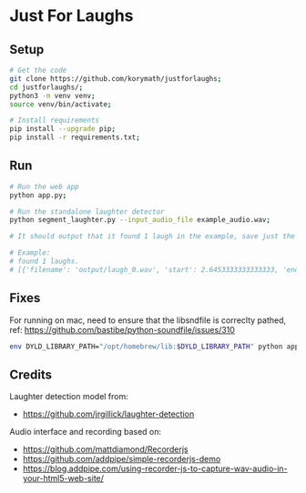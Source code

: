 # Just For Laughs

## Setup

```sh
# Get the code
git clone https://github.com/korymath/justforlaughs;
cd justforlaughs/;
python3 -m venv venv;
source venv/bin/activate;

# Install requirements
pip install --upgrade pip;
pip install -r requirements.txt;
```

## Run

```sh
# Run the web app
python app.py;

# Run the standalone laughter detector
python segment_laughter.py --input_audio_file example_audio.wav;

# It should output that it found 1 laugh in the example, save just the laugh cropped from the input, and the time window when laugh happened.

# Example:
# found 1 laughs.
# [{'filename': 'output/laugh_0.wav', 'start': 2.6453333333333333, 'end': 5.261913043478261}]
```

## Fixes

For running on mac, need to ensure that the libsndfile is correclty pathed, ref: https://github.com/bastibe/python-soundfile/issues/310
```sh
env DYLD_LIBRARY_PATH="/opt/homebrew/lib:$DYLD_LIBRARY_PATH" python app.py
```


## Credits

Laughter detection model from:

* https://github.com/jrgillick/laughter-detection

Audio interface and recording based on:

* https://github.com/mattdiamond/Recorderjs
* https://github.com/addpipe/simple-recorderjs-demo
* https://blog.addpipe.com/using-recorder-js-to-capture-wav-audio-in-your-html5-web-site/
